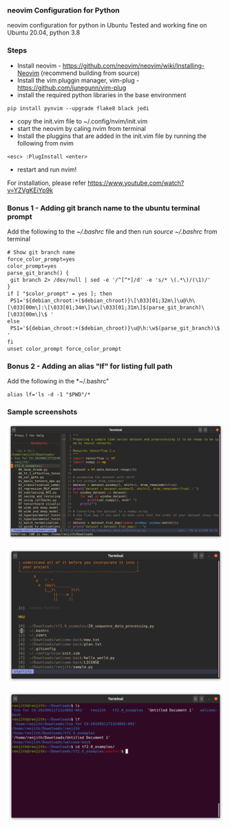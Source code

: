 ### neovim Configuration for Python 
neovim configuration for python in Ubuntu
Tested and working fine on Ubuntu 20.04, python 3.8

### Steps

* Install neovim - https://github.com/neovim/neovim/wiki/Installing-Neovim (recommend building from source)
* Install the vim pluggin manager, vim-plug - https://github.com/junegunn/vim-plug
* install the required python libraries in the base environment
```shell
pip install pynvim --upgrade flake8 black jedi
```
* copy the init.vim file to ~/.config/nvim/init.vim
* start the neovim by caling nvim from terminal
* Install the pluggins that are added in the init.vim file by running the following from nvim
```shell
<esc> :PlugInstall <enter>
```
* restart and run nvim!

For installation, please refer https://www.youtube.com/watch?v=YZVgKEiYp9k


### Bonus 1 - Adding git branch name to the ubuntu terminal prompt

Add the following to the *~/.bashrc* file and then run *source ~/.bashrc* from terminal

```shell
# Show git branch name
force_color_prompt=yes
color_prompt=yes
parse_git_branch() {
 git branch 2> /dev/null | sed -e '/^[^*]/d' -e 's/* \(.*\)/(\1)/'
}
if [ "$color_prompt" = yes ]; then
 PS1='${debian_chroot:+($debian_chroot)}\[\033[01;32m\]\u@\h\[\033[00m\]:\[\033[01;34m\]\w\[\033[01;31m\]$(parse_git_branch)\[\033[00m\]\$ '
else
 PS1='${debian_chroot:+($debian_chroot)}\u@\h:\w$(parse_git_branch)\$ '
fi
unset color_prompt force_color_prompt
```

### Bonus 2 - Adding an alias "lf" for listing full path

Add the following in the *~/.bashrc"

```shell
alias lf='ls -d -1 "$PWD"/*
```


### Sample screenshots

![screenshot1](screenshots/nvim-NerdTree.png)

![screenshot2](screenshots/nvim-Stratify.png)

![screenshot3](screenshots/Terminal.png)

